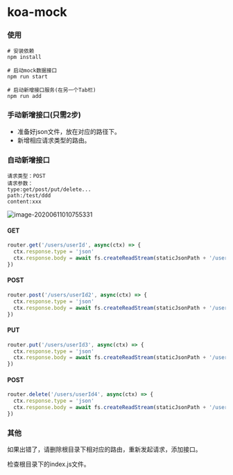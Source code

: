 # koa-mock

### 使用

```
# 安装依赖
npm install

# 启动mock数据接口
npm run start

# 启动新增接口服务(在另一个Tab栏)
npm run add
```

### 手动新增接口(只需2步)
- 准备好json文件，放在对应的路径下。
- 新增相应请求类型的路由。

### 自动新增接口
```
请求类型：POST
请求参数：
type:get/post/put/delete...
path:/test/ddd
content:xxx
```
![image-20200611010755331](https://tva1.sinaimg.cn/large/007S8ZIlly1gfnoxdvqa9j30o108t3z5.jpg)



#### GET
```js
router.get('/users/userId', async(ctx) => {
  ctx.response.type = 'json'
  ctx.response.body = await fs.createReadStream(staticJsonPath + '/users/userId.json')
})
```
#### POST
```js
router.post('/users/userId2', async(ctx) => {
  ctx.response.type = 'json'
  ctx.response.body = await fs.createReadStream(staticJsonPath + '/users/userId2.json')
})
```

#### PUT
```js
router.put('/users/userId3', async(ctx) => {
  ctx.response.type = 'json'
  ctx.response.body = await fs.createReadStream(staticJsonPath + '/users/userId3.json')
})
```

#### POST
```js
router.delete('/users/userId4', async(ctx) => {
  ctx.response.type = 'json'
  ctx.response.body = await fs.createReadStream(staticJsonPath + '/users/userId4.json')
})
```

### 其他

如果出错了，请删除根目录下相对应的路由，重新发起请求，添加接口。

检查根目录下的index.js文件。

